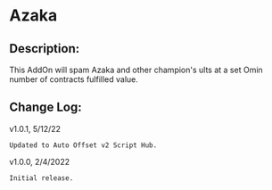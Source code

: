 # Azaka
## Description:
This AddOn will spam Azaka and other champion's ults at a set Omin number of contracts fulfilled value.

## Change Log:
v1.0.1, 5/12/22

    Updated to Auto Offset v2 Script Hub.
    
v1.0.0, 2/4/2022

    Initial release.
    
